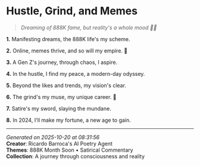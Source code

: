 # Hustle, Grind, and Memes

> *Dreaming of 888K fame, but reality's a whole mood 😬💸*

**1.** Manifesting dreams, the 888K life's my scheme.


**2.** Online, memes thrive, and so will my empire. 🤑


**3.** A Gen Z's journey, through chaos, I aspire.


**4.** In the hustle, I find my peace, a modern-day odyssey.


**5.** Beyond the likes and trends, my vision's clear.


**6.** The grind's my muse, my unique career. 🎉


**7.** Satire's my sword, slaying the mundane.


**8.** In 2024, I'll make my fortune, a new age to gain.



---

*Generated on 2025-10-20 at 08:31:56*  
**Creator**: Ricardo Barroca's AI Poetry Agent  
**Themes**: 888K Month Soon • Satirical Commentary  
**Collection**: A journey through consciousness and reality